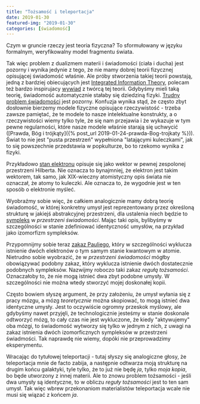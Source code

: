 ```yaml
---
title: "Tożsamość i teleportacja"
date: 2019-01-30
featured-img: "2019-01-30"
categories: [świadomość]
---
```


Czym w gruncie rzeczy jest teoria fizyczna? To sformułowany w języku formalnym, weryfikowalny model fragmentu świata.

Tak więc problem z dualizmem materii i świadomości (ciała i ducha) jest pozorny i wynika jedynie z tego, że nie mamy dobrej teorii fizycznej opisującej świadomość właśnie. Ale próby stworzenia takiej teorii powstają, jedną z bardziej obiecujących jest [Integrated Information Theory][wiki-iit], polecam też bardzo inspirujacy [wywiad][yt-tononi] z twórcą tej teorii. Gdybyśmy mieli taką teorię, świadomość automatycznie stałaby się dziedziną fizyki. [Trudny problem świadomości][wiki-hard_problem] jest pozorny. Konfuzja wynika stąd, że często zbyt dosłownie bierzemy modele fizyczne opisujące rzeczywistość - trzeba zawsze pamiętać, że te modele to nasze intelektualne konstrukty, a o rzeczywistości wiemy tylko tyle, że się nam przejawia i że wykazuje w tym pewne regularności, które nasze modele właśnie starają się uchwycić ([Prawda, Bóg i trójkąty]({% post_url 2019-01-24-prawda-Bog-trojkaty %})). Świat to nie jest "pusta przestrzeń" wypełniona "latającymi kuleczkami", jak to się powszechnie przedstawia w popkulturze, bo to rzekomo wynika z fizyki.

Przykładowo [stan elektronu][wiki-quantum_state] opisuje się jako wektor w pewnej zespolonej przestrzeni Hilberta. Nie oznacza to bynajmniej, że elektron jest takim wektorem, tak samo, jak XIX-wieczny atomistyczny opis świata nie oznaczał, że atomy to kuleczki. Ale oznacza to, że wygodnie jest w ten sposób o elektronie myśleć.

Wyobraźmy sobie więc, że całkiem analogicznie mamy dobrą teorię świadomość, w której konkretny umysł jest reprezentowany przez określoną strukturę w jakiejś abstrakcyjnej przestrzeni, dla ustalenia niech będzie to [sympleks][wiki-symplex] w *przestrzeni świadomości*. Mając taki opis, bylibyśmy w szczególności w stanie zdefiniować identyczność umysłów, na przykład jako izomorfizm sympleksów.

Przypomnijmy sobie teraz [zakaz Pauliego][wiki-pauli_exclusion], który w szczególności wyklucza istnienie dwóch elektronów o tym samym stanie kwantowym w atomie. Nietrudno sobie wyobrazić, że w *przestrzeni świadomości* mógłby obowiązywać podobny zakaz, który wyklucza istnienie dwóch dostatecznie podobnych sympleksów. Nazwijmy roboczo taki zakaz *regułą tożsamości*. Oznaczałoby to, że nie mogą istnieć dwa zbyt podobne umysły. W szczególności nie można wtedy stworzyć mojej doskonałej kopii.

Często bowiem słyszę argument, że przy założeniu, że umysł wyłania się z pracy mózgu, a mózg *teoretycznie* można skopiować, to mogą istnieć dwa identyczne umysły. Jest to oczywiście ogromny przeskok myślowy, ale gdybyśmy nawet przyjęli, że technologicznie jesteśmy w stanie doskonale odtworzyć mózg, to cały czas nie jest wykluczone, że kiedy "aktywujemy" oba mózgi, to świadomość wytworzy się tylko w jednym z nich, z uwagi na zakaz istnienia dwóch izomorficznych sympleksów w przestrzeni świadmości. Tak naprawdę nie wiemy, dopóki nie przeprowadzimy eksperymentu.

Wracając do tytułowej teleportacji - tutaj słyszy się analogiczne głosy, że teleportacja mnie de facto zabija, a następnie odtwarza moją strukturę na drugim końcu galaktyki, tyle tylko, że to już nie będę *ja*, tylko *moja kopia*, bo będe utworzony z innej materii. Ale to znowu problem tożsamości - jeśli dwa umysły są identyczne, to w obliczu *reguły tożsamości* jest to ten sam umysł. Tak więc wbrew przekonaniom materialistów teleportacja wcale nie musi się wiązać z końcem *ja*.

[wiki-iit]: https://en.wikipedia.org/wiki/Integrated_information_theory
[yt-tononi]: https://www.youtube.com/watch?v=CQ0I8BvvXNc&fbclid=IwAR0I06iZEZrR3S3ZtrBCr3R4nifDcjiPpla5lBnEvPzu6ZJFO9R5N8zuuUc
[wiki-hard_problem]: https://en.wikipedia.org/wiki/Hard_problem_of_consciousness
[wiki-quantum_state]: https://en.wikipedia.org/wiki/Quantum_state#Mixed_states
[wiki-pauli_exclusion]: https://en.wikipedia.org/wiki/Pauli_exclusion_principle
[wiki-symplex]: https://en.wikipedia.org/wiki/Simplex